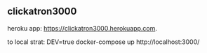 ## clickatron3000

heroku app: https://clickatron3000.herokuapp.com.  
  
to local strat: DEV=true docker-compose up  http://localhost:3000/
